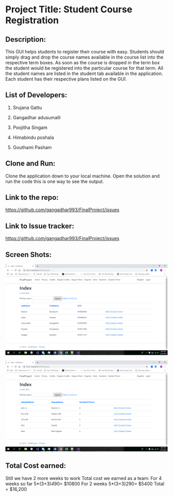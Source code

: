 
#                                              Project Title: Student Course Registration

## Description:
This GUI helps students to register their course with easy. Students should simply drag and drop the course names available in the course list into the respective term boxes. As soon as the course is dropped in the term box the student would be registered into the particular course for that term. All the student names are listed in the student tab available in the application. Each student has their respective plans listed on the GUI. 

##  List of Developers:

1. Srujana Gattu

2. Gangadhar adusumalli

3. Poojitha Singam

4. Himabindu poshala

5. Gouthami Pasham

##  Clone and Run:

Clone the application down to your local machine. Open the solution and run the code this is one way to see the output.

## Link to the repo:
https://github.com/gangadhar993/FinalProject/issues



## Link to Issue tracker:
https://github.com/gangadhar993/FinalProject/issues

##  Screen Shots:


![alt text](Screenshot1.png)

![alt text](Screenshot2.png)

## Total Cost earned:
Still we have 2 more weeks to work
Total cost we earned as a team: 
For 4 weeks so far
5*(3+3)*4*90= $10800 
For 2 weeks 
5*(3+3)*2*90= $5400
Total = $16,200


